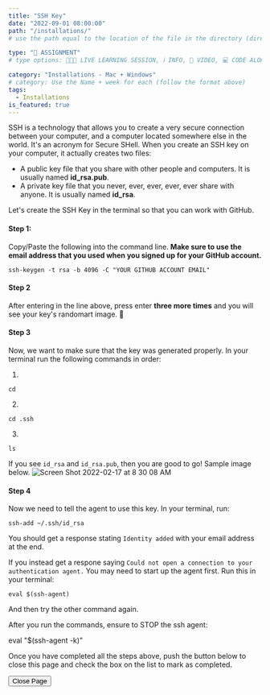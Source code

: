 ```yaml
---
title: "SSH Key"
date: "2022-09-01 08:00:00"
path: "/installations/"
# use the path equal to the location of the file in the directory (directory structure)

type: "📝 ASSIGNMENT"
# type options: 👩🏽‍🏫 LIVE LEARNING SESSION, ℹ️ INFO, 🎥 VIDEO, 💻 CODE ALONG, 🥼LAB, ↩️ REVIEW/NOTES, 👥 GROUP LEARNING, 👷🏼‍♂️ GROUP PROJECT, 🧠 ASSESSMENT, 📝 ASSIGNMENT

category: "Installations - Mac + Windows"
# category: Use the Name + week for each (follow the format above)
tags:
  - Installations
is_featured: true
---
```

SSH is a technology that allows you to create a very secure connection between your computer, and a computer located somewhere else in the world. It's an acronym for Secure SHell. When you create an SSH key on your computer, it actually creates two files:

- A public key file that you share with other people and computers. It is usually named **id_rsa.pub**.
- A private key file that you never, ever, ever, ever, ever share with anyone. It is usually named **id_rsa**.

Let's create the SSH Key in the terminal so that you can work with GitHub.

#### Step 1:
Copy/Paste the following into the command line. **Make sure to use the email address that you used when you signed up for your GitHub account.**

```shell
ssh-keygen -t rsa -b 4096 -C "YOUR GITHUB ACCOUNT EMAIL"
```

#### Step 2
After entering in the line above, press enter **three more times** and you will see your key's randomart image. 🎉

#### Step 3
Now, we want to make sure that the key was generated properly. In your terminal run the following commands in order:

1. 
```shell
cd
```
2. 
```shell
cd .ssh
```
3. 
```shell
ls
```

If you see `id_rsa` and `id_rsa.pub`, then you are good to go! Sample image below.
![Screen Shot 2022-02-17 at 8 30 08 AM](https://user-images.githubusercontent.com/29741570/189227648-f4902bdf-d847-4fea-ab1e-fc651dcaf5c9.png)

#### Step 4
Now we need to tell the agent to use this key. In your terminal, run:

```shell
ssh-add ~/.ssh/id_rsa
```

You should get a response stating `Identity added` with your email address at the end.

If you instead get a respone saying `Could not open a connection to your authentication agent.` You may need to start up the agent first. Run this in your terminal:

```shell
eval $(ssh-agent)
```

And then try the other command again.

After you run the commands, ensure to STOP the ssh agent:

eval "$(ssh-agent -k)"

Once you have completed all the steps above, push the button below to close this page and check the box on the list to mark as completed.

<button class="report m-1 p-3 btn-lg btn-outline-warning btn" onclick="window.close()">Close Page</button>
